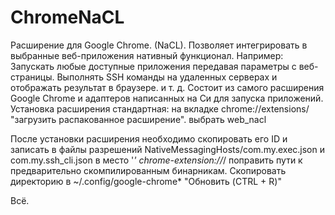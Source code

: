 # ChromeNaCL
Расширение для Google Chrome. (NaCL).
Позволяет интегрировать в выбранные веб-приложения нативный функционал.
Например:
Запускать любые доступные приложения передавая параметры с веб-страницы.
Выполнять SSH команды на удаленных серверах и отображать результат в браузере.
и т. д.
Состоит из самого расширения Google Chrome и адаптеров написанных на Си для запуска приложений.
Установка расширения стандартная:
на вкладке chrome://extensions/ "загрузить распакованное расширение".
выбрать web_nacl

После установки расширения необходимо скопировать его ID и записать в файлы разрешений
NativeMessagingHosts/com.my.exec.json и com.my.ssh_cli.json в место '*'
chrome-extension://*/
поправить пути к предварительно скомпилированным бинарникам.
Скопировать директорию в ~/.config/google-chrome*
"Обновить (CTRL + R)"

Всё.

